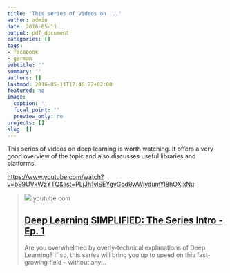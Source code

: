 ```yaml
---
title: 'This series of videos on ...'
author: admin
date: 2016-05-11
output: pdf_document
categories: []
tags:
- facebook
- german
subtitle: ''
summary: ''
authors: []
lastmod: 2016-05-11T17:46:22+02:00
featured: no
image:
  caption: ''
  focal_point: ''
  preview_only: no
projects: []
slug: []
---
```

This series of videos on deep learning is worth watching. It offers a very good overview of the topic and also discusses useful libraries and platforms. 

https://www.youtube.com/watch?v=b99UVkWzYTQ&list=PLjJh1vlSEYgvGod9wWiydumYl8hOXixNu
> [![](https://i.ytimg.com/vi/b99UVkWzYTQ/maxresdefault.jpg)](https://www.youtube.com/watch?v=b99UVkWzYTQ&list=PLjJh1vlSEYgvGod9wWiydumYl8hOXixNu)
> youtube.com
> ## [Deep Learning SIMPLIFIED: The Series Intro - Ep. 1](https://www.youtube.com/watch?v=b99UVkWzYTQ&list=PLjJh1vlSEYgvGod9wWiydumYl8hOXixNu)
>
>Are you overwhelmed by overly-technical explanations of Deep Learning? If so, this series will bring you up to speed on this fast-growing field – without any...

